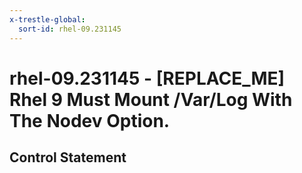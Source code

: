 ```yaml
---
x-trestle-global:
  sort-id: rhel-09.231145
---
```


# rhel-09.231145 - \[REPLACE_ME\] Rhel 9 Must Mount /Var/Log With The Nodev Option.

## Control Statement
